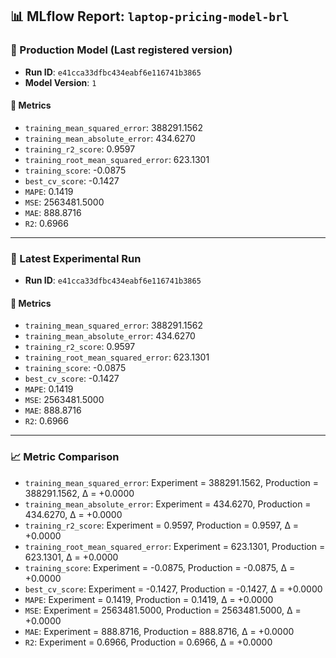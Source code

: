 
## 📊 MLflow Report: `laptop-pricing-model-brl`

### 🏁 Production Model (Last registered version)
- **Run ID**: `e41cca33dfbc434eabf6e116741b3865`
- **Model Version**: `1`

#### 🔢 Metrics
- `training_mean_squared_error`: 388291.1562
- `training_mean_absolute_error`: 434.6270
- `training_r2_score`: 0.9597
- `training_root_mean_squared_error`: 623.1301
- `training_score`: -0.0875
- `best_cv_score`: -0.1427
- `MAPE`: 0.1419
- `MSE`: 2563481.5000
- `MAE`: 888.8716
- `R2`: 0.6966

---

### 🧪 Latest Experimental Run
- **Run ID**: `e41cca33dfbc434eabf6e116741b3865`

#### 🔢 Metrics
- `training_mean_squared_error`: 388291.1562
- `training_mean_absolute_error`: 434.6270
- `training_r2_score`: 0.9597
- `training_root_mean_squared_error`: 623.1301
- `training_score`: -0.0875
- `best_cv_score`: -0.1427
- `MAPE`: 0.1419
- `MSE`: 2563481.5000
- `MAE`: 888.8716
- `R2`: 0.6966

---

### 📈 Metric Comparison
- `training_mean_squared_error`: Experiment = 388291.1562, Production = 388291.1562, Δ = +0.0000
- `training_mean_absolute_error`: Experiment = 434.6270, Production = 434.6270, Δ = +0.0000
- `training_r2_score`: Experiment = 0.9597, Production = 0.9597, Δ = +0.0000
- `training_root_mean_squared_error`: Experiment = 623.1301, Production = 623.1301, Δ = +0.0000
- `training_score`: Experiment = -0.0875, Production = -0.0875, Δ = +0.0000
- `best_cv_score`: Experiment = -0.1427, Production = -0.1427, Δ = +0.0000
- `MAPE`: Experiment = 0.1419, Production = 0.1419, Δ = +0.0000
- `MSE`: Experiment = 2563481.5000, Production = 2563481.5000, Δ = +0.0000
- `MAE`: Experiment = 888.8716, Production = 888.8716, Δ = +0.0000
- `R2`: Experiment = 0.6966, Production = 0.6966, Δ = +0.0000
